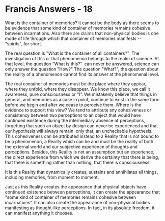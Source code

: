 # Francis Answers - 18

What is the container of memories? It cannot be the body as there seems to be evidence that some kind of container of memories remains cohesive between incarnations. Also there are claims that non-physical bodies is one mode of life through which that container of memories manifests -- "spirits", for short.

The real question is "What is the container of all containers?"  The investigation of this or that phenomenon belongs to the realm of science. At that level, the question "What is this?"  can never be answered, science can only answer the question "How?" The question "What?", the question about the reality of a phenomenon cannot find its answer at the phenomenal level.

The real container of memories must be the place where they appear, where they unfold, where they disappear. We know this place, we call it awareness, pure consciousness or "I". We mistakenly believe that things in general, and memories as a case in point, continue to exist in the same form before we begin and after we cease to perceive them. Where is the evidence to support this view? We tend to attribute any cohesiveness or consistency between two perceptions to an object that would have continued existence during the intermediary absence of perceptions, forgetting that such an object by design can never be experienced and that our hypothesis will always remain  only that, an uncheckable hypothesis. This cohesiveness can be attributed instead to a Reality that is not bound to be a phenomenon, a Reality which can be and must be the reality of both the external world and our subjective experience of thoughts and perceptions. Besides, this Reality is not an assumption but an experience, the direct experience from which we derive the certainty that there is being, that there is something rather than nothing, that there is consciousness.

It is this Reality that dynamically creates, sustains and annihilates all things, including memories, from moment to moment.

Just as this Reality creates the appearance that physical objects have continued existence between perceptions, it can create the appearance that "some kind of container of memories remains cohesive between incarnations". It can also create the appearance of non-physical bodies manifesting as thought-like perceptions. In fact, in its absolute freedom, it can manifest anything it chooses.

